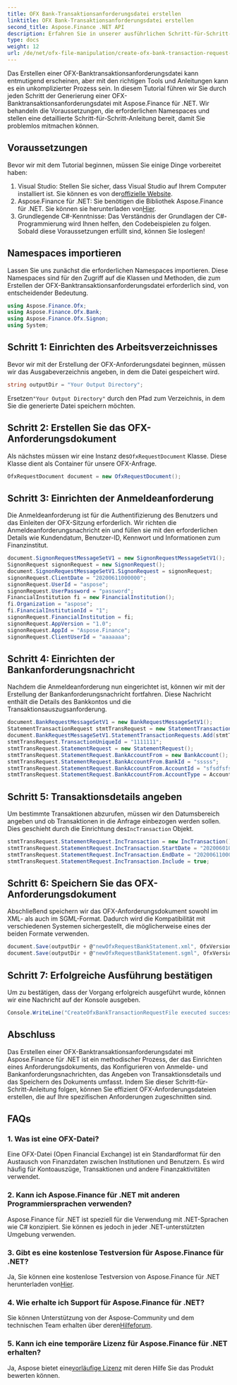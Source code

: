 ```yaml
---
title: OFX Bank-Transaktionsanforderungsdatei erstellen
linktitle: OFX Bank-Transaktionsanforderungsdatei erstellen
second_title: Aspose.Finance .NET API
description: Erfahren Sie in unserer ausführlichen Schritt-für-Schritt-Anleitung, wie Sie mit Aspose.Finance für .NET eine OFX-Banktransaktionsanforderungsdatei erstellen. #Aspose #Finance
type: docs
weight: 12
url: /de/net/ofx-file-manipulation/create-ofx-bank-transaction-request-file/
---
```

Das Erstellen einer OFX-Banktransaktionsanforderungsdatei kann entmutigend erscheinen, aber mit den richtigen Tools und Anleitungen kann es ein unkomplizierter Prozess sein. In diesem Tutorial führen wir Sie durch jeden Schritt der Generierung einer OFX-Banktransaktionsanforderungsdatei mit Aspose.Finance für .NET. Wir behandeln die Voraussetzungen, die erforderlichen Namespaces und stellen eine detaillierte Schritt-für-Schritt-Anleitung bereit, damit Sie problemlos mitmachen können.
## Voraussetzungen
Bevor wir mit dem Tutorial beginnen, müssen Sie einige Dinge vorbereitet haben:
1.  Visual Studio: Stellen Sie sicher, dass Visual Studio auf Ihrem Computer installiert ist. Sie können es von der[offizielle Website](https://visualstudio.microsoft.com/).
2.  Aspose.Finance für .NET: Sie benötigen die Bibliothek Aspose.Finance für .NET. Sie können sie herunterladen von[Hier](https://releases.aspose.com/finance/net/).
3. Grundlegende C#-Kenntnisse: Das Verständnis der Grundlagen der C#-Programmierung wird Ihnen helfen, den Codebeispielen zu folgen.
Sobald diese Voraussetzungen erfüllt sind, können Sie loslegen!
## Namespaces importieren
Lassen Sie uns zunächst die erforderlichen Namespaces importieren. Diese Namespaces sind für den Zugriff auf die Klassen und Methoden, die zum Erstellen der OFX-Banktransaktionsanforderungsdatei erforderlich sind, von entscheidender Bedeutung.
```csharp
using Aspose.Finance.Ofx;
using Aspose.Finance.Ofx.Bank;
using Aspose.Finance.Ofx.Signon;
using System;
```
## Schritt 1: Einrichten des Arbeitsverzeichnisses
Bevor wir mit der Erstellung der OFX-Anforderungsdatei beginnen, müssen wir das Ausgabeverzeichnis angeben, in dem die Datei gespeichert wird.
```csharp
string outputDir = "Your Output Directory";
```
 Ersetzen`"Your Output Directory"` durch den Pfad zum Verzeichnis, in dem Sie die generierte Datei speichern möchten.
## Schritt 2: Erstellen Sie das OFX-Anforderungsdokument
 Als nächstes müssen wir eine Instanz des`OfxRequestDocument` Klasse. Diese Klasse dient als Container für unsere OFX-Anfrage.
```csharp
OfxRequestDocument document = new OfxRequestDocument();
```
## Schritt 3: Einrichten der Anmeldeanforderung
Die Anmeldeanforderung ist für die Authentifizierung des Benutzers und das Einleiten der OFX-Sitzung erforderlich. Wir richten die Anmeldeanforderungsnachricht ein und füllen sie mit den erforderlichen Details wie Kundendatum, Benutzer-ID, Kennwort und Informationen zum Finanzinstitut.
```csharp
document.SignonRequestMessageSetV1 = new SignonRequestMessageSetV1();
SignonRequest signonRequest = new SignonRequest();
document.SignonRequestMessageSetV1.SignonRequest = signonRequest;
signonRequest.ClientDate = "20200611000000";
signonRequest.UserId = "aspose";
signonRequest.UserPassword = "password";
FinancialInstitution fi = new FinancialInstitution();
fi.Organization = "aspose";
fi.FinancialInstitutionId = "1";
signonRequest.FinancialInstitution = fi;
signonRequest.AppVersion = "1.0";
signonRequest.AppId = "Aspose.Finance";
signonRequest.ClientUserId = "aaaaaaa";
```
## Schritt 4: Einrichten der Bankanforderungsnachricht
Nachdem die Anmeldeanforderung nun eingerichtet ist, können wir mit der Erstellung der Bankanforderungsnachricht fortfahren. Diese Nachricht enthält die Details des Bankkontos und die Transaktionsauszugsanforderung.
```csharp
document.BankRequestMessageSetV1 = new BankRequestMessageSetV1();
StatementTransactionRequest stmtTransRequest = new StatementTransactionRequest();
document.BankRequestMessageSetV1.StatementTransactionRequests.Add(stmtTransRequest);
stmtTransRequest.TransactionUniqueId = "1111111";
stmtTransRequest.StatementRequest = new StatementRequest();
stmtTransRequest.StatementRequest.BankAccountFrom = new BankAccount();
stmtTransRequest.StatementRequest.BankAccountFrom.BankId = "sssss";
stmtTransRequest.StatementRequest.BankAccountFrom.AccountId = "sfsdfsfsdf";
stmtTransRequest.StatementRequest.BankAccountFrom.AccountType = AccountEnum.CHECKING;
```
## Schritt 5: Transaktionsdetails angeben
 Um bestimmte Transaktionen abzurufen, müssen wir den Datumsbereich angeben und ob Transaktionen in die Anfrage einbezogen werden sollen. Dies geschieht durch die Einrichtung des`IncTransaction` Objekt.
```csharp
stmtTransRequest.StatementRequest.IncTransaction = new IncTransaction();
stmtTransRequest.StatementRequest.IncTransaction.StartDate = "20200601000000";
stmtTransRequest.StatementRequest.IncTransaction.EndDate = "20200611000000";
stmtTransRequest.StatementRequest.IncTransaction.Include = true;
```
## Schritt 6: Speichern Sie das OFX-Anforderungsdokument
Abschließend speichern wir das OFX-Anforderungsdokument sowohl im XML- als auch im SGML-Format. Dadurch wird die Kompatibilität mit verschiedenen Systemen sichergestellt, die möglicherweise eines der beiden Formate verwenden.
```csharp
document.Save(outputDir + @"newOfxRequestBankStatement.xml", OfxVersionEnum.V2x);
document.Save(outputDir + @"newOfxRequestBankStatement.sgml", OfxVersionEnum.V1x);
```
## Schritt 7: Erfolgreiche Ausführung bestätigen
Um zu bestätigen, dass der Vorgang erfolgreich ausgeführt wurde, können wir eine Nachricht auf der Konsole ausgeben.
```csharp
Console.WriteLine("CreateOfxBankTransactionRequestFile executed successfully.");
```
## Abschluss
Das Erstellen einer OFX-Banktransaktionsanforderungsdatei mit Aspose.Finance für .NET ist ein methodischer Prozess, der das Einrichten eines Anforderungsdokuments, das Konfigurieren von Anmelde- und Bankanforderungsnachrichten, das Angeben von Transaktionsdetails und das Speichern des Dokuments umfasst. Indem Sie dieser Schritt-für-Schritt-Anleitung folgen, können Sie effizient OFX-Anforderungsdateien erstellen, die auf Ihre spezifischen Anforderungen zugeschnitten sind.
## FAQs
### 1. Was ist eine OFX-Datei?
Eine OFX-Datei (Open Financial Exchange) ist ein Standardformat für den Austausch von Finanzdaten zwischen Institutionen und Benutzern. Es wird häufig für Kontoauszüge, Transaktionen und andere Finanzaktivitäten verwendet.
### 2. Kann ich Aspose.Finance für .NET mit anderen Programmiersprachen verwenden?
Aspose.Finance für .NET ist speziell für die Verwendung mit .NET-Sprachen wie C# konzipiert. Sie können es jedoch in jeder .NET-unterstützten Umgebung verwenden.
### 3. Gibt es eine kostenlose Testversion für Aspose.Finance für .NET?
Ja, Sie können eine kostenlose Testversion von Aspose.Finance für .NET herunterladen von[Hier](https://releases.aspose.com/).
### 4. Wie erhalte ich Support für Aspose.Finance für .NET?
 Sie können Unterstützung von der Aspose-Community und dem technischen Team erhalten über deren[Hilfeforum](https://forum.aspose.com/c/finance/43).
### 5. Kann ich eine temporäre Lizenz für Aspose.Finance für .NET erhalten?
 Ja, Aspose bietet eine[vorläufige Lizenz](https://purchase.aspose.com/temporary-license/) mit deren Hilfe Sie das Produkt bewerten können.